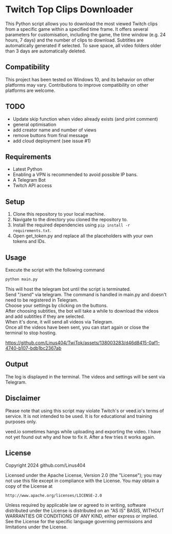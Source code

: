 # Twitch Top Clips Downloader

This Python script allows you to download the most viewed Twitch clips from a specific game within a specified time frame. It offers several parameters for customisation, including the game, the time window (e.g. 24 hours, 7 days) and the number of clips to download. Subtitles are automatically generated if selected. To save space, all video folders older than 3 days are automatically deleted.  

## Compatibility

This project has been tested on Windows 10, and its behavior on other platforms may vary. Contributions to improve compatibility on other platforms are welcome.


## TODO

- Update skip function when video already exists (and print comment)
- general optimisation
- add creator name and number of views
- remove buttons from final message
- add cloud deployment (see issue #1)

## Requirements

- Latest Python
- Enabling a VPN is recommended to avoid possible IP bans.
- A Telegram Bot
- Twitch API access

## Setup

1. Clone this repository to your local machine.
2. Navigate to the directory you cloned the repository to.
3. Install the required dependencies using `pip install -r requirements.txt`.
4. Open get_token.py and replace all the placeholders with your own tokens and IDs.

## Usage

Execute the script with the following command

```bash
python main.py 
```

This will host the telegram bot until the script is terminated.  
Send "/send" via telegram. The command is handled in main.py and doesn't need to be registered in Telegram.  
Choose your settings by clicking on the buttons.  
After choosing subtitles, the bot will take a while to download the videos and add subtitles if they are selected.  
When it's done, it will send all videos via Telegram.  
Once all the videos have been sent, you can start again or close the terminal to stop hosting.  

https://github.com/Linus404/TwiTok/assets/138003283/d46d8415-0af1-4740-b107-bdb1bc2367ab

## Output

The log is displayed in the terminal.
The videos and settings will be sent via Telegram.

## Disclaimer

Please note that using this script may violate Twitch's or veed.io's terms of service. It is not intended to be used. It is for educational and training purposes only.

veed.io sometimes hangs while uploading and exporting the video. I have not yet found out why and how to fix it. After a few tries it works again.

## License

Copyright 2024 github.com/Linus404

Licensed under the Apache License, Version 2.0 (the "License");
you may not use this file except in compliance with the License.
You may obtain a copy of the License at

    http://www.apache.org/licenses/LICENSE-2.0

Unless required by applicable law or agreed to in writing, software
distributed under the License is distributed on an "AS IS" BASIS,
WITHOUT WARRANTIES OR CONDITIONS OF ANY KIND, either express or implied.
See the License for the specific language governing permissions and
limitations under the License.
